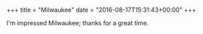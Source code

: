 +++
title = "Milwaukee"
date = "2016-08-17T15:31:43+00:00"
+++

I'm impressed Milwaukee; thanks for a great time.
			